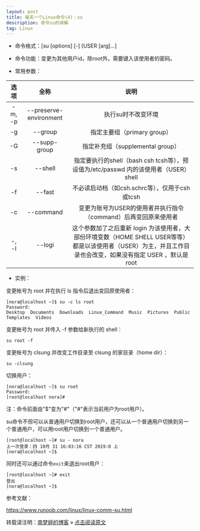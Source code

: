 ```yaml
---
layout: post
title: 每天一个Linux命令(4)：su  
description: 命令su的讲解  
tag: Linux
---
```


* 命令格式：[su [options] [-] [USER [arg]...]  

* 命令功能：变更为其他用户id，除root外，需要键入该使用者的密码。  

* 常用参数：  

|选项|全称|说明|
|:--:|:--:|:--:|
|-m, -p|--preserve-environment|执行su时不改变环境|
|-g|--group <group>|指定主要组（primary group）|
|-G|--supp-group <group>|指定补充组（supplemental group）|
|-s|--shell <shell>|指定要执行的shell（bash csh tcsh等），预设值为/etc/passwd 内的该使用者（USER） shell|
|-f|--fast|不必读启动档（如csh.schrc等），仅用于csh或tcsh|
|-c|--command <command>|变更为账号为USER的使用者并执行指令（command）后再变回原来使用者|
|-, -l|--logi|这个参数加了之后重新 login 为该使用者，大部份环境变数（HOME SHELL USER等等）都是以该使用者（USER）为主，并且工作目录也会改变，如果没有指定 USER ，默认是 root|

* 实例：  

变更帐号为 root 并在执行 ls 指令后退出变回原使用者：  

```
[nora@localhost ~]$ su -c ls root
Password: 
Desktop  Documents  Downloads  Linux_Command  Music  Pictures  Public  Templates  Videos
```

变更帐号为 root 并传入 -f 参数给新执行的 shell：  

```
su root -f
```

变更帐号为 clsung 并改变工作目录至 clsung 的家目录（home dir）：  

```
su -clsung
```

切换用户：  

```
[nora@localhost ~]$ su root
Password: 
[root@localhost nora]# 
```

注：命令前面由"$"变为"#"（"#"表示当前用户为root用户）。  

su命令不但可以从普通用户切换到root用户，还可以从一个普通用户切换到另一个普通用户，可以用root用户切换到一个普通用户。  

```
[root@localhost ~]# su - nora
上一次登录：四 10月 31 16:03:16 CST 2019:0 上
[nora@localhost ~]$ 
```

同时还可以通过命令`exit`来退出root用户：  

```
[root@localhost ~]# exit
登出
[nora@localhost ~]$ 
```

参考文献：  

https://www.runoob.com/linux/linux-comm-su.html  



转载请注明：[南梦婷的博客](https://norah2.github.io) » [点击阅读原文](https://norah2.github.io/2019/10/Linux04/)   

<!--以下是本文用到的链接-->  
